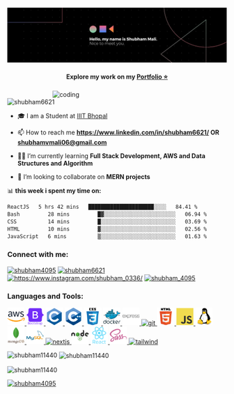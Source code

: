 ![logo](https://github.com/Shubham11440/Shubham11440/blob/main/1708174363695.jpeg)
<h4 align="center">Explore my work on my <a href="https://shubham-portfolio1.netlify.app/" target="_blank">Portfolio ⭐</a></h4>
<img align="right" alt="coding" width="400" src="https://user-images.githubusercontent.com/55389276/140866485-8fb1c876-9a8f-4d6a-98dc-08c4981eaf70.gif">
<p align="left"> <img src="https://komarev.com/ghpvc/?username=shubham6621&label=Profile%20views&color=0e75b6&style=flat" alt="shubham6621" /> </p>


- 🎓 I am a Student at [IIIT Bhopal](https://iiitbhopal.ac.in/#!/)

- 📫 How to reach me **https://www.linkedin.com/in/shubham6621/ OR shubhamvmali06@gmail.com**

- 👨‍💻 I’m currently learning **Full Stack Development, AWS and Data Structures and Algorithm**

- 🤝 I’m looking to collaborate on **MERN projects**


📊 **this week i spent my time on:**
<!--START_SECTION:waka-->

```txt
ReactJS   5 hrs 42 mins   █████████████████████░░░░   84.41 %
Bash         28 mins         █▓░░░░░░░░░░░░░░░░░░░░░░░   06.94 %
CSS          14 mins         █░░░░░░░░░░░░░░░░░░░░░░░░   03.69 %
HTML         10 mins         ▓░░░░░░░░░░░░░░░░░░░░░░░░   02.56 %
JavaScript   6 mins          ▒░░░░░░░░░░░░░░░░░░░░░░░░   01.63 %
```

<!--END_SECTION:waka-->
<h3 align="left">Connect with me:</h3>
<p align="left">
<a href="https://twitter.com/shubham4095" target="blank"><img align="center" src="https://raw.githubusercontent.com/rahuldkjain/github-profile-readme-generator/master/src/images/icons/Social/twitter.svg" alt="shubham4095" height="30" width="40" /></a>
<a href="https://linkedin.com/in/shubham6621" target="blank"><img align="center" src="https://raw.githubusercontent.com/rahuldkjain/github-profile-readme-generator/master/src/images/icons/Social/linked-in-alt.svg" alt="shubham6621" height="30" width="40" /></a>
<a href="https://instagram.com/https://www.instagram.com/shubham_0336/" target="blank"><img align="center" src="https://raw.githubusercontent.com/rahuldkjain/github-profile-readme-generator/master/src/images/icons/Social/instagram.svg" alt="https://www.instagram.com/shubham_0336/" height="30" width="40" /></a>
<a href="https://www.leetcode.com/shubham_4095" target="blank"><img align="center" src="https://raw.githubusercontent.com/rahuldkjain/github-profile-readme-generator/master/src/images/icons/Social/leet-code.svg" alt="shubham_4095" height="30" width="40" /></a>
</p>

<h3 align="left">Languages and Tools:</h3>
<p align="left"> <a href="https://aws.amazon.com" target="_blank" rel="noreferrer"> <img src="https://raw.githubusercontent.com/devicons/devicon/master/icons/amazonwebservices/amazonwebservices-original-wordmark.svg" alt="aws" width="40" height="40"/> </a> <a href="https://getbootstrap.com" target="_blank" rel="noreferrer"> <img src="https://raw.githubusercontent.com/devicons/devicon/master/icons/bootstrap/bootstrap-plain-wordmark.svg" alt="bootstrap" width="40" height="40"/> </a> <a href="https://www.cprogramming.com/" target="_blank" rel="noreferrer"> <img src="https://raw.githubusercontent.com/devicons/devicon/master/icons/c/c-original.svg" alt="c" width="40" height="40"/> </a> <a href="https://www.w3schools.com/cpp/" target="_blank" rel="noreferrer"> <img src="https://raw.githubusercontent.com/devicons/devicon/master/icons/cplusplus/cplusplus-original.svg" alt="cplusplus" width="40" height="40"/> </a> <a href="https://www.w3schools.com/css/" target="_blank" rel="noreferrer"> <img src="https://raw.githubusercontent.com/devicons/devicon/master/icons/css3/css3-original-wordmark.svg" alt="css3" width="40" height="40"/> </a> <a href="https://www.docker.com/" target="_blank" rel="noreferrer"> <img src="https://raw.githubusercontent.com/devicons/devicon/master/icons/docker/docker-original-wordmark.svg" alt="docker" width="40" height="40"/> </a> <a href="https://expressjs.com" target="_blank" rel="noreferrer"> <img src="https://raw.githubusercontent.com/devicons/devicon/master/icons/express/express-original-wordmark.svg" alt="express" width="40" height="40"/> </a> <a href="https://git-scm.com/" target="_blank" rel="noreferrer"> <img src="https://www.vectorlogo.zone/logos/git-scm/git-scm-icon.svg" alt="git" width="40" height="40"/> </a> <a href="https://www.w3.org/html/" target="_blank" rel="noreferrer"> <img src="https://raw.githubusercontent.com/devicons/devicon/master/icons/html5/html5-original-wordmark.svg" alt="html5" width="40" height="40"/> </a> <a href="https://developer.mozilla.org/en-US/docs/Web/JavaScript" target="_blank" rel="noreferrer"> <img src="https://raw.githubusercontent.com/devicons/devicon/master/icons/javascript/javascript-original.svg" alt="javascript" width="40" height="40"/> </a> <a href="https://www.linux.org/" target="_blank" rel="noreferrer"> <img src="https://raw.githubusercontent.com/devicons/devicon/master/icons/linux/linux-original.svg" alt="linux" width="40" height="40"/> </a> <a href="https://www.mongodb.com/" target="_blank" rel="noreferrer"> <img src="https://raw.githubusercontent.com/devicons/devicon/master/icons/mongodb/mongodb-original-wordmark.svg" alt="mongodb" width="40" height="40"/> </a> <a href="https://www.mysql.com/" target="_blank" rel="noreferrer"> <img src="https://raw.githubusercontent.com/devicons/devicon/master/icons/mysql/mysql-original-wordmark.svg" alt="mysql" width="40" height="40"/> </a> <a href="https://nextjs.org/" target="_blank" rel="noreferrer"> <img src="https://cdn.worldvectorlogo.com/logos/nextjs-2.svg" alt="nextjs" width="40" height="40"/> </a> <a href="https://nodejs.org" target="_blank" rel="noreferrer"> <img src="https://raw.githubusercontent.com/devicons/devicon/master/icons/nodejs/nodejs-original-wordmark.svg" alt="nodejs" width="40" height="40"/> </a> <a href="https://reactjs.org/" target="_blank" rel="noreferrer"> <img src="https://raw.githubusercontent.com/devicons/devicon/master/icons/react/react-original-wordmark.svg" alt="react" width="40" height="40"/> </a> <a href="https://sass-lang.com" target="_blank" rel="noreferrer"> <img src="https://raw.githubusercontent.com/devicons/devicon/master/icons/sass/sass-original.svg" alt="sass" width="40" height="40"/> </a> <a href="https://tailwindcss.com/" target="_blank" rel="noreferrer"> <img src="https://www.vectorlogo.zone/logos/tailwindcss/tailwindcss-icon.svg" alt="tailwind" width="40" height="40"/> </a> </p>

<p><img align="left" src="https://github-readme-stats.vercel.app/api/top-langs?username=shubham11440&show_icons=true&locale=en&layout=compact" alt="shubham11440" /></p>

<p>&nbsp;<img align="center" src="https://github-readme-stats.vercel.app/api?username=shubham11440&show_icons=true&locale=en" alt="shubham11440" /></p>

<p><img align="center" src="https://github-readme-streak-stats.herokuapp.com/?user=shubham11440&" alt="shubham11440" /></p>
<p align="left"> <a href="https://twitter.com/shubham4095" target="blank"><img src="https://img.shields.io/twitter/follow/shubham4095?logo=twitter&style=for-the-badge" alt="shubham4095" /></a> </p>
